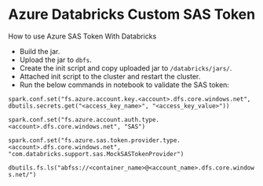 # Azure Databricks Custom SAS Token
 How to use Azure SAS Token With Databricks
 
- Build the jar.
- Upload the jar to `dbfs`.
- Create the init script and copy uploaded jar to `/databricks/jars/`.
- Attached init script to the cluster and restart the cluster.
- Run the below commands in notebook to validate the SAS token:

`spark.conf.set("fs.azure.account.key.<account>.dfs.core.windows.net", dbutils.secrets.get("<access_key_name>", "<access_key_value>"))`

`spark.conf.set("fs.azure.account.auth.type.<account>.dfs.core.windows.net", "SAS")`

`spark.conf.set("fs.azure.sas.token.provider.type.<account>.dfs.core.windows.net", "com.databricks.support.sas.MockSASTokenProvider")`

`dbutils.fs.ls("abfss://<container_name>@<account_name>.dfs.core.windows.net/")`
